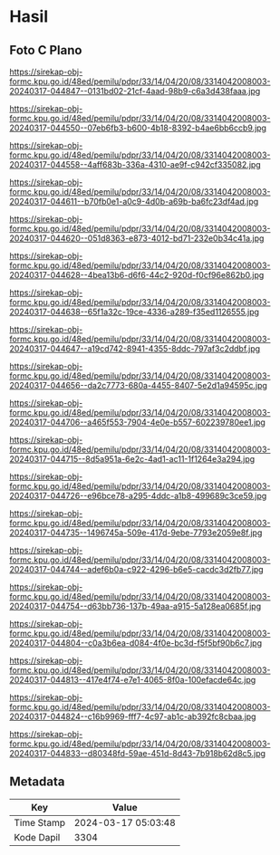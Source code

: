 # Hasil

## Foto C Plano

https://sirekap-obj-formc.kpu.go.id/48ed/pemilu/pdpr/33/14/04/20/08/3314042008003-20240317-044847--0131bd02-21cf-4aad-98b9-c6a3d438faaa.jpg

https://sirekap-obj-formc.kpu.go.id/48ed/pemilu/pdpr/33/14/04/20/08/3314042008003-20240317-044550--07eb6fb3-b600-4b18-8392-b4ae6bb6ccb9.jpg

https://sirekap-obj-formc.kpu.go.id/48ed/pemilu/pdpr/33/14/04/20/08/3314042008003-20240317-044558--4aff683b-336a-4310-ae9f-c942cf335082.jpg

https://sirekap-obj-formc.kpu.go.id/48ed/pemilu/pdpr/33/14/04/20/08/3314042008003-20240317-044611--b70fb0e1-a0c9-4d0b-a69b-ba6fc23df4ad.jpg

https://sirekap-obj-formc.kpu.go.id/48ed/pemilu/pdpr/33/14/04/20/08/3314042008003-20240317-044620--051d8363-e873-4012-bd71-232e0b34c41a.jpg

https://sirekap-obj-formc.kpu.go.id/48ed/pemilu/pdpr/33/14/04/20/08/3314042008003-20240317-044628--4bea13b6-d6f6-44c2-920d-f0cf96e862b0.jpg

https://sirekap-obj-formc.kpu.go.id/48ed/pemilu/pdpr/33/14/04/20/08/3314042008003-20240317-044638--65f1a32c-19ce-4336-a289-f35ed1126555.jpg

https://sirekap-obj-formc.kpu.go.id/48ed/pemilu/pdpr/33/14/04/20/08/3314042008003-20240317-044647--a19cd742-8941-4355-8ddc-797af3c2ddbf.jpg

https://sirekap-obj-formc.kpu.go.id/48ed/pemilu/pdpr/33/14/04/20/08/3314042008003-20240317-044656--da2c7773-680a-4455-8407-5e2d1a94595c.jpg

https://sirekap-obj-formc.kpu.go.id/48ed/pemilu/pdpr/33/14/04/20/08/3314042008003-20240317-044706--a465f553-7904-4e0e-b557-602239780ee1.jpg

https://sirekap-obj-formc.kpu.go.id/48ed/pemilu/pdpr/33/14/04/20/08/3314042008003-20240317-044715--8d5a951a-6e2c-4ad1-ac11-1f1264e3a294.jpg

https://sirekap-obj-formc.kpu.go.id/48ed/pemilu/pdpr/33/14/04/20/08/3314042008003-20240317-044726--e96bce78-a295-4ddc-a1b8-499689c3ce59.jpg

https://sirekap-obj-formc.kpu.go.id/48ed/pemilu/pdpr/33/14/04/20/08/3314042008003-20240317-044735--1496745a-509e-417d-9ebe-7793e2059e8f.jpg

https://sirekap-obj-formc.kpu.go.id/48ed/pemilu/pdpr/33/14/04/20/08/3314042008003-20240317-044744--adef6b0a-c922-4296-b6e5-cacdc3d2fb77.jpg

https://sirekap-obj-formc.kpu.go.id/48ed/pemilu/pdpr/33/14/04/20/08/3314042008003-20240317-044754--d63bb736-137b-49aa-a915-5a128ea0685f.jpg

https://sirekap-obj-formc.kpu.go.id/48ed/pemilu/pdpr/33/14/04/20/08/3314042008003-20240317-044804--c0a3b6ea-d084-4f0e-bc3d-f5f5bf90b6c7.jpg

https://sirekap-obj-formc.kpu.go.id/48ed/pemilu/pdpr/33/14/04/20/08/3314042008003-20240317-044813--417e4f74-e7e1-4065-8f0a-100efacde64c.jpg

https://sirekap-obj-formc.kpu.go.id/48ed/pemilu/pdpr/33/14/04/20/08/3314042008003-20240317-044824--c16b9969-fff7-4c97-ab1c-ab392fc8cbaa.jpg

https://sirekap-obj-formc.kpu.go.id/48ed/pemilu/pdpr/33/14/04/20/08/3314042008003-20240317-044833--d80348fd-59ae-451d-8d43-7b918b62d8c5.jpg


## Metadata

| Key        | Value               |
| ---------- | ------------------- |
| Time Stamp | 2024-03-17 05:03:48 |
| Kode Dapil | 3304                |



